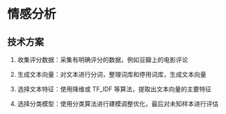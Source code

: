 # 情感分析

## 技术方案

1. 收集评分数据：采集有明确评分的数据，例如豆瓣上的电影评论

2. 生成文本向量：对文本进行分词，整理词库和停用词库，生成文本向量

3. 选择文本特征：使用降维或 TF_IDF 等算法，提取出文本向量的主要特征

4. 选择分类模型：使用分类算法进行建模调整优化，最后对未知样本进行评估
